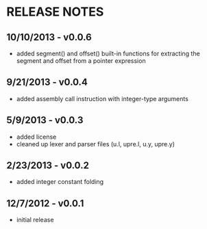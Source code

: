 # RELEASE NOTES

## 10/10/2013 - v0.0.6

* added segment() and offset() built-in functions for extracting
	the segment and offset from a pointer expression

## 9/21/2013 - v0.0.4

* added assembly call instruction with integer-type arguments

## 5/9/2013 - v0.0.3

* added license
* cleaned up lexer and parser files (u.l, upre.l, u.y, upre.y)

## 2/23/2013 - v0.0.2

* added integer constant folding

## 12/7/2012 - v0.0.1

* initial release
